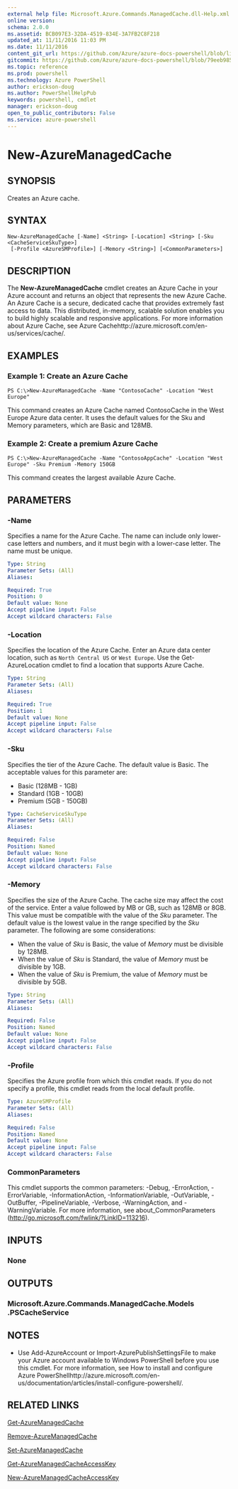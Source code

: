 ```yaml
---
external help file: Microsoft.Azure.Commands.ManagedCache.dll-Help.xml
online version: 
schema: 2.0.0
ms.assetid: BCB097E3-32DA-4519-834E-3A7FB2C8F218
updated_at: 11/11/2016 11:03 PM
ms.date: 11/11/2016
content_git_url: https://github.com/Azure/azure-docs-powershell/blob/live/azureps-cmdlets-docs/ServiceManagement/Azure.ManagedCache/v2.1.0/New-AzureManagedCache.md
gitcommit: https://github.com/Azure/azure-docs-powershell/blob/79eeb985ea480979357fb4695832a0c3d29a48bf/azureps-cmdlets-docs/ServiceManagement/Azure.ManagedCache/v2.1.0/New-AzureManagedCache.md
ms.topic: reference
ms.prod: powershell
ms.technology: Azure PowerShell
author: erickson-doug
ms.author: PowerShellHelpPub
keywords: powershell, cmdlet
manager: erickson-doug
open_to_public_contributors: False
ms.service: azure-powershell
---
```


# New-AzureManagedCache

## SYNOPSIS
Creates an Azure cache.

## SYNTAX

```
New-AzureManagedCache [-Name] <String> [-Location] <String> [-Sku <CacheServiceSkuType>]
 [-Profile <AzureSMProfile>] [-Memory <String>] [<CommonParameters>]
```

## DESCRIPTION
The **New-AzureManagedCache** cmdlet creates an Azure Cache in your Azure account and returns an object that represents the new Azure Cache.
An Azure Cache is a secure, dedicated cache that provides extremely fast access to data.
This distributed, in-memory, scalable solution enables you to build highly scalable and responsive applications.
For more information about Azure Cache, see Azure Cachehttp://azure.microsoft.com/en-us/services/cache/.

## EXAMPLES

### Example 1: Create an Azure Cache
```
PS C:\>New-AzureManagedCache -Name "ContosoCache" -Location "West Europe"
```

This command creates an Azure Cache named ContosoCache in the West Europe Azure data center.
It uses the default values for the Sku and Memory parameters, which are Basic and 128MB.

### Example 2: Create a premium Azure Cache
```
PS C:\>New-AzureManagedCache -Name "ContosoAppCache" -Location "West Europe" -Sku Premium -Memory 150GB
```

This command creates the largest available Azure Cache.

## PARAMETERS

### -Name
Specifies a name for the Azure Cache.
The name can include only lower-case letters and numbers, and it must begin with a lower-case letter.
The name must be unique.

```yaml
Type: String
Parameter Sets: (All)
Aliases: 

Required: True
Position: 0
Default value: None
Accept pipeline input: False
Accept wildcard characters: False
```

### -Location
Specifies the location of the Azure Cache.
Enter an Azure data center location, such as `North Central US` or `West Europe`.
Use the Get-AzureLocation cmdlet to find a location that supports Azure Cache.

```yaml
Type: String
Parameter Sets: (All)
Aliases: 

Required: True
Position: 1
Default value: None
Accept pipeline input: False
Accept wildcard characters: False
```

### -Sku
Specifies the tier of the Azure Cache.
The default value is Basic.
The acceptable values for this parameter are:

- Basic (128MB - 1GB) 
- Standard (1GB - 10GB) 
- Premium (5GB - 150GB)

```yaml
Type: CacheServiceSkuType
Parameter Sets: (All)
Aliases: 

Required: False
Position: Named
Default value: None
Accept pipeline input: False
Accept wildcard characters: False
```

### -Memory
Specifies the size of the Azure Cache.
The cache size may affect the cost of the service.
Enter a value followed by MB or GB, such as 128MB or 8GB.
This value must be compatible with the value of the *Sku* parameter.
The default value is the lowest value in the range specified by the *Sku* parameter.
The following are some considerations: 

- When the value of *Sku* is Basic, the value of *Memory* must be divisible by 128MB. 
- When the value of *Sku* is Standard, the value of *Memory* must be divisible by 1GB. 
- When the value of *Sku* is Premium, the value of *Memory* must be divisible by 5GB.

```yaml
Type: String
Parameter Sets: (All)
Aliases: 

Required: False
Position: Named
Default value: None
Accept pipeline input: False
Accept wildcard characters: False
```

### -Profile
Specifies the Azure profile from which this cmdlet reads.
If you do not specify a profile, this cmdlet reads from the local default profile.

```yaml
Type: AzureSMProfile
Parameter Sets: (All)
Aliases: 

Required: False
Position: Named
Default value: None
Accept pipeline input: False
Accept wildcard characters: False
```

### CommonParameters
This cmdlet supports the common parameters: -Debug, -ErrorAction, -ErrorVariable, -InformationAction, -InformationVariable, -OutVariable, -OutBuffer, -PipelineVariable, -Verbose, -WarningAction, and -WarningVariable. For more information, see about_CommonParameters (http://go.microsoft.com/fwlink/?LinkID=113216).

## INPUTS

### None

## OUTPUTS

### Microsoft.Azure.Commands.ManagedCache.Models .PSCacheService

## NOTES
* Use Add-AzureAccount or Import-AzurePublishSettingsFile to make your Azure account available to Windows PowerShell before you use this cmdlet. For more information, see How to install and configure Azure PowerShellhttp://azure.microsoft.com/en-us/documentation/articles/install-configure-powershell/.

## RELATED LINKS

[Get-AzureManagedCache](xref:ServiceManagement/Azure.ManagedCache/v2.1.0/Get-AzureManagedCache.md)

[Remove-AzureManagedCache](xref:ServiceManagement/Azure.ManagedCache/v2.1.0/Remove-AzureManagedCache.md)

[Set-AzureManagedCache](xref:ServiceManagement/Azure.ManagedCache/v2.1.0/Set-AzureManagedCache.md)

[Get-AzureManagedCacheAccessKey](xref:ServiceManagement/Azure.ManagedCache/v2.1.0/Get-AzureManagedCacheAccessKey.md)

[New-AzureManagedCacheAccessKey](xref:ServiceManagement/Azure.ManagedCache/v2.1.0/New-AzureManagedCacheAccessKey.md)


